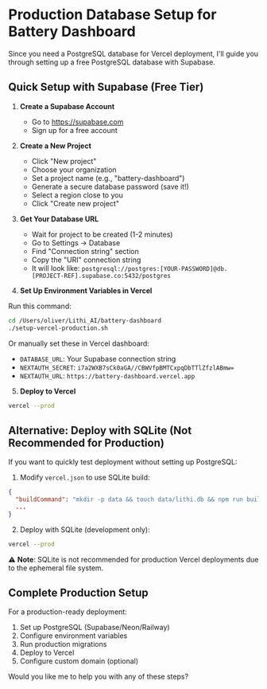 # Production Database Setup for Battery Dashboard

Since you need a PostgreSQL database for Vercel deployment, I'll guide you through setting up a free PostgreSQL database with Supabase.

## Quick Setup with Supabase (Free Tier)

1. **Create a Supabase Account**
   - Go to https://supabase.com
   - Sign up for a free account

2. **Create a New Project**
   - Click "New project"
   - Choose your organization
   - Set a project name (e.g., "battery-dashboard")
   - Generate a secure database password (save it!)
   - Select a region close to you
   - Click "Create new project"

3. **Get Your Database URL**
   - Wait for project to be created (1-2 minutes)
   - Go to Settings → Database
   - Find "Connection string" section
   - Copy the "URI" connection string
   - It will look like: `postgresql://postgres:[YOUR-PASSWORD]@db.[PROJECT-REF].supabase.co:5432/postgres`

4. **Set Up Environment Variables in Vercel**

Run this command:
```bash
cd /Users/oliver/Lithi_AI/battery-dashboard
./setup-vercel-production.sh
```

Or manually set these in Vercel dashboard:
- `DATABASE_URL`: Your Supabase connection string
- `NEXTAUTH_SECRET`: `i7a2WXB7sCk0aGA//CBWVfpBMTCxpqDbTTlZfzlABmw=`
- `NEXTAUTH_URL`: `https://battery-dashboard.vercel.app`

5. **Deploy to Vercel**
```bash
vercel --prod
```

## Alternative: Deploy with SQLite (Not Recommended for Production)

If you want to quickly test deployment without setting up PostgreSQL:

1. Modify `vercel.json` to use SQLite build:
```json
{
  "buildCommand": "mkdir -p data && touch data/lithi.db && npm run build",
  ...
}
```

2. Deploy with SQLite (development only):
```bash
vercel --prod
```

⚠️ **Note**: SQLite is not recommended for production Vercel deployments due to the ephemeral file system.

## Complete Production Setup

For a production-ready deployment:

1. Set up PostgreSQL (Supabase/Neon/Railway)
2. Configure environment variables
3. Run production migrations
4. Deploy to Vercel
5. Configure custom domain (optional)

Would you like me to help you with any of these steps?